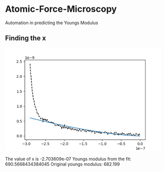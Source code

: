 # Atomic-Force-Microscopy
Automation in predicting the Youngs Modulus

## Finding the x
 <img src="images/Figure_1.png"> 

The value of x is -2.703609e-07 
Youngs modulus from the fit: 690.5668434384045 
Original youngs modulus: 682.199
